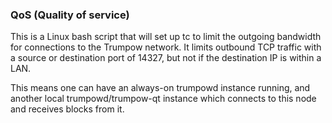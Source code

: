 ### QoS (Quality of service) ###

This is a Linux bash script that will set up tc to limit the outgoing bandwidth for connections to the Trumpow network. It limits outbound TCP traffic with a source or destination port of 14327, but not if the destination IP is within a LAN.

This means one can have an always-on trumpowd instance running, and another local trumpowd/trumpow-qt instance which connects to this node and receives blocks from it.
